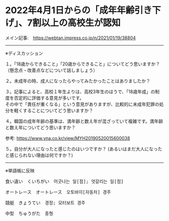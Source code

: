 2022年4月1日からの「成年年齢引き下げ」、7割以上の高校生が認知
=============

メイン記事:　https://webtan.impress.co.jp/n/2021/01/19/38804

---------------------------------------

※ディスカッション

１。「18歳からできること」「20歳からできること」についてどう思いますか？
 （懸念点・改善点などについて話しましょう）

２。未成年の時、成人になったらやってみたかったことはありましたか？

３。記事によると、高校１年生よりは、高校3年生のほうで、「18歳年成」の制度を否定的に評価する意見が多いです。  
その中で「責任が重くなる」という意見がありますが、比較的に未成年犯罪の処分を軽くすることについてどう思いますか？

４。韓国の成年年齢の基準は、満年齢と数え年が混ざっていて複雑です。満年齢と数え年についてどう思いますか？

参考:
https://www.yna.co.kr/view/MYH20190520015600038

５。自分が大人になったと感じたのはいつですか？ (あるいはまだ大人になったと感じられない理由は何ですか？)

---------------------------------------

※単語帳に反映
<pre>
食い違い　くいちがい　어긋나는 일[점]; 엇갈리는 일[점]
</pre>
<pre>
オートレース　オートレース　오토바이[자동차] 경주
</pre>
<pre>
競艇　きょうてい　경정; 모터보트 경주
</pre>
<pre>
中型　ちゅうがた　중형
</pre>



